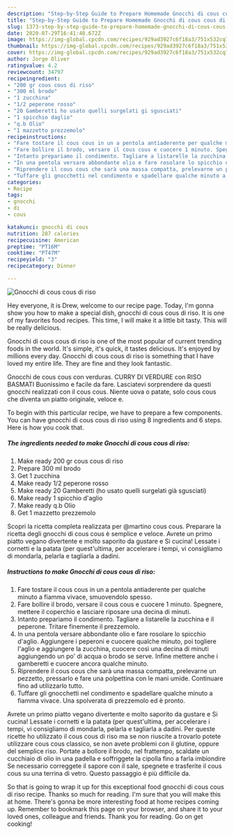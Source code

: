 ```yaml
---
description: "Step-by-Step Guide to Prepare Homemade Gnocchi di cous cous di riso"
title: "Step-by-Step Guide to Prepare Homemade Gnocchi di cous cous di riso"
slug: 1373-step-by-step-guide-to-prepare-homemade-gnocchi-di-cous-cous-di-riso
date: 2020-07-29T16:41:48.672Z
image: https://img-global.cpcdn.com/recipes/929ad3927c6f18a3/751x532cq70/gnocchi-di-cous-cous-di-riso-recipe-main-photo.jpg
thumbnail: https://img-global.cpcdn.com/recipes/929ad3927c6f18a3/751x532cq70/gnocchi-di-cous-cous-di-riso-recipe-main-photo.jpg
cover: https://img-global.cpcdn.com/recipes/929ad3927c6f18a3/751x532cq70/gnocchi-di-cous-cous-di-riso-recipe-main-photo.jpg
author: Jorge Oliver
ratingvalue: 4.2
reviewcount: 34797
recipeingredient:
- "200 gr cous cous di riso"
- "300 ml brodo"
- "1 zucchina"
- "1/2 peperone rosso"
- "20 Gamberetti ho usato quelli surgelati gi sgusciati"
- "1 spicchio daglio"
- "q.b Olio"
- "1 mazzetto prezzemolo"
recipeinstructions:
- "Fare tostare il cous cous in un a pentola antiaderente per qualche minuto a fiamma vivace, smuovendolo spesso."
- "Fare bollire il brodo, versare il cous cous e cuocere 1 minuto. Spegnere, mettere il coperchio e lasciare riposare una decina di minuti."
- "Intanto prepariamo il condimento. Tagliare a listarelle la zucchina e il peperone. Tritare finemente il prezzemolo."
- "In una pentola versare abbondante olio e fare rosolare lo spicchio d&#39;aglio. Aggiungere i peperoni e cuocere qualche minuto, poi togliere l&#39;aglio e aggiungere la zucchina, cuocere così una decina di minuti aggiungendo un po&#39; di acqua o brodo se serve. Infine mettere anche i gamberetti e cuocere ancora qualche minuto."
- "Riprendere il cous cous che sarà una massa compatta, prelevarne un pezzetto, pressarlo e fare una polpettina con le mani umide. Continuare fino ad utilizzarlo tutto."
- "Tuffare gli gnocchetti nel condimento e spadellare qualche minuto a fiamma vivace. Una spolverata di prezzemolo ed è pronto."
categories:
- Recipe
tags:
- gnocchi
- di
- cous

katakunci: gnocchi di cous 
nutrition: 287 calories
recipecuisine: American
preptime: "PT16M"
cooktime: "PT47M"
recipeyield: "3"
recipecategory: Dinner

---
```



![Gnocchi di cous cous di riso](https://img-global.cpcdn.com/recipes/929ad3927c6f18a3/751x532cq70/gnocchi-di-cous-cous-di-riso-recipe-main-photo.jpg)

Hey everyone, it is Drew, welcome to our recipe page. Today, I'm gonna show you how to make a special dish, gnocchi di cous cous di riso. It is one of my favorites food recipes. This time, I will make it a little bit tasty. This will be really delicious.

Gnocchi di cous cous di riso is one of the most popular of current trending foods in the world. It's simple, it's quick, it tastes delicious. It's enjoyed by millions every day. Gnocchi di cous cous di riso is something that I have loved my entire life. They are fine and they look fantastic.

Gnocchi de cous cous con verduras. CURRY DI VERDURE con RISO BASMATI Buonissimo e facile da fare. Lasciatevi sorprendere da questi gnocchi realizzati con il cous cous. Niente uova o patate, solo cous cous che diventa un piatto originale, veloce e.


To begin with this particular recipe, we have to prepare a few components. You can have gnocchi di cous cous di riso using 8 ingredients and 6 steps. Here is how you cook that.

<!--inarticleads1-->

##### The ingredients needed to make Gnocchi di cous cous di riso:

1. Make ready 200 gr cous cous di riso
1. Prepare 300 ml brodo
1. Get 1 zucchina
1. Make ready 1/2 peperone rosso
1. Make ready 20 Gamberetti (ho usato quelli surgelati già sgusciati)
1. Make ready 1 spicchio d&#39;aglio
1. Make ready q.b Olio
1. Get 1 mazzetto prezzemolo


Scopri la ricetta completa realizzata per @martino cous cous. Preparare la ricetta degli gnocchi di cous cous è semplice e veloce. Avrete un primo piatto vegano divertente e molto saporito da gustare e Si cucina! Lessate i cornetti e la patata (per quest&#39;ultima, per accelerare i tempi, vi consigliamo di mondarla, pelarla e tagliarla a dadini. 

<!--inarticleads2-->

##### Instructions to make Gnocchi di cous cous di riso:

1. Fare tostare il cous cous in un a pentola antiaderente per qualche minuto a fiamma vivace, smuovendolo spesso.
1. Fare bollire il brodo, versare il cous cous e cuocere 1 minuto. Spegnere, mettere il coperchio e lasciare riposare una decina di minuti.
1. Intanto prepariamo il condimento. Tagliare a listarelle la zucchina e il peperone. Tritare finemente il prezzemolo.
1. In una pentola versare abbondante olio e fare rosolare lo spicchio d&#39;aglio. Aggiungere i peperoni e cuocere qualche minuto, poi togliere l&#39;aglio e aggiungere la zucchina, cuocere così una decina di minuti aggiungendo un po&#39; di acqua o brodo se serve. Infine mettere anche i gamberetti e cuocere ancora qualche minuto.
1. Riprendere il cous cous che sarà una massa compatta, prelevarne un pezzetto, pressarlo e fare una polpettina con le mani umide. Continuare fino ad utilizzarlo tutto.
1. Tuffare gli gnocchetti nel condimento e spadellare qualche minuto a fiamma vivace. Una spolverata di prezzemolo ed è pronto.


Avrete un primo piatto vegano divertente e molto saporito da gustare e Si cucina! Lessate i cornetti e la patata (per quest&#39;ultima, per accelerare i tempi, vi consigliamo di mondarla, pelarla e tagliarla a dadini. Per queste ricette ho utilizzato il cous cous di riso ma se non riuscite a trovarlo potete utilizzare cous cous classico, se non avete problemi con il glutine, oppure del semplice riso. Portate a bollore il brodo, nel frattempo, scaldate un cucchiaio di olio in una padella e soffriggete la cipolla fino a farla imbiondire Se necessario correggete il sapore con il sale, spegnete e trasferite il cous cous su una terrina di vetro. Questo passaggio è più difficile da. 

So that is going to wrap it up for this exceptional food gnocchi di cous cous di riso recipe. Thanks so much for reading. I'm sure that you will make this at home. There's gonna be more interesting food at home recipes coming up. Remember to bookmark this page on your browser, and share it to your loved ones, colleague and friends. Thank you for reading. Go on get cooking!
